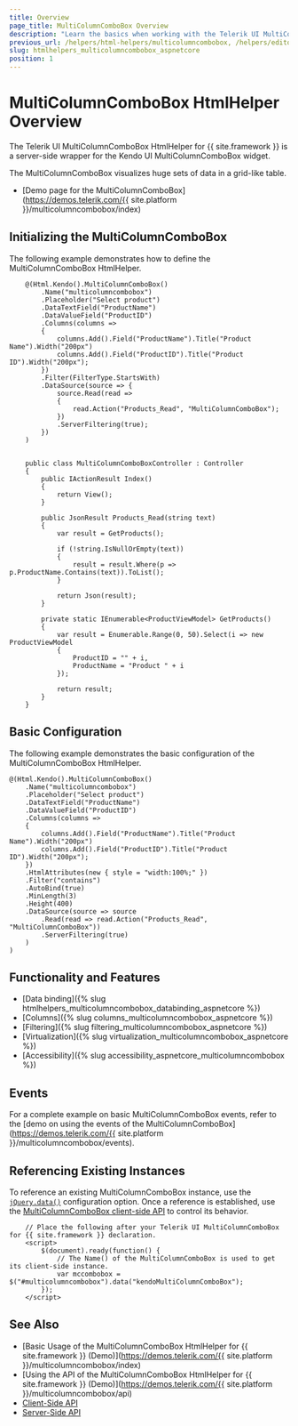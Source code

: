 ```yaml
---
title: Overview
page_title: MultiColumnComboBox Overview
description: "Learn the basics when working with the Telerik UI MultiColumnComboBox HtmlHelper for {{ site.framework }}."
previous_url: /helpers/html-helpers/multicolumncombobox, /helpers/editors/multicolumncombobox/overview
slug: htmlhelpers_multicolumncombobox_aspnetcore
position: 1
---
```


# MultiColumnComboBox HtmlHelper Overview

The Telerik UI MultiColumnComboBox HtmlHelper for {{ site.framework }} is a server-side wrapper for the Kendo UI MultiColumnComboBox widget.

The MultiColumnComboBox visualizes huge sets of data in a grid-like table.

* [Demo page for the MultiColumnComboBox](https://demos.telerik.com/{{ site.platform }}/multicolumncombobox/index)

## Initializing the MultiColumnComboBox

The following example demonstrates how to define the MultiColumnComboBox HtmlHelper.

```Razor
    @(Html.Kendo().MultiColumnComboBox()
        .Name("multicolumncombobox")
        .Placeholder("Select product")
        .DataTextField("ProductName")
        .DataValueField("ProductID")
        .Columns(columns =>
        {
            columns.Add().Field("ProductName").Title("Product Name").Width("200px")
            columns.Add().Field("ProductID").Title("Product ID").Width("200px");
        })
        .Filter(FilterType.StartsWith)
        .DataSource(source => {
            source.Read(read =>
            {
                read.Action("Products_Read", "MultiColumnComboBox");
            })
            .ServerFiltering(true);
        })
    )

```
```Controller

    public class MultiColumnComboBoxController : Controller
    {
        public IActionResult Index()
        {
            return View();
        }

        public JsonResult Products_Read(string text)
        {
            var result = GetProducts();

            if (!string.IsNullOrEmpty(text))
            {
                result = result.Where(p => p.ProductName.Contains(text)).ToList();
            }

            return Json(result);
        }

        private static IEnumerable<ProductViewModel> GetProducts()
        {
            var result = Enumerable.Range(0, 50).Select(i => new ProductViewModel
            {
                ProductID = "" + i,
                ProductName = "Product " + i
            });

            return result;
        }
    }
```

## Basic Configuration

The following example demonstrates the basic configuration of the MultiColumnComboBox HtmlHelper.

    @(Html.Kendo().MultiColumnComboBox()
        .Name("multicolumncombobox")
        .Placeholder("Select product")
        .DataTextField("ProductName")
        .DataValueField("ProductID")
        .Columns(columns =>
        {
            columns.Add().Field("ProductName").Title("Product Name").Width("200px")
            columns.Add().Field("ProductID").Title("Product ID").Width("200px");
        })
        .HtmlAttributes(new { style = "width:100%;" })
        .Filter("contains")
        .AutoBind(true)
        .MinLength(3)
        .Height(400)
        .DataSource(source => source
            .Read(read => read.Action("Products_Read", "MultiColumnComboBox"))
            .ServerFiltering(true)
        )
    )

## Functionality and Features

* [Data binding]({% slug htmlhelpers_multicolumncombobox_databinding_aspnetcore %})
* [Columns]({% slug columns_multicolumncombobox_aspnetcore %})
* [Filtering]({% slug filtering_multicolumncombobox_aspnetcore %})
* [Virtualization]({% slug virtualization_multicolumncombobox_aspnetcore %})
* [Accessibility]({% slug accessibility_aspnetcore_multicolumncombobox %})

## Events

For a complete example on basic MultiColumnComboBox events, refer to the [demo on using the events of the MultiColumnComboBox](https://demos.telerik.com/{{ site.platform }}/multicolumncombobox/events).

## Referencing Existing Instances

To reference an existing MultiColumnComboBox instance, use the [`jQuery.data()`](https://api.jquery.com/jQuery.data/) configuration option. Once a reference is established, use the [MultiColumnComboBox client-side API](https://docs.telerik.com/kendo-ui/api/javascript/ui/multicolumncombobox) to control its behavior.

```
    // Place the following after your Telerik UI MultiColumnComboBox for {{ site.framework }} declaration.
    <script>
        $(document).ready(function() {
            // The Name() of the MultiColumnComboBox is used to get its client-side instance.
            var mccombobox = $("#multicolumncombobox").data("kendoMultiColumnComboBox");
        });
    </script>
```

## See Also

* [Basic Usage of the MultiColumnComboBox HtmlHelper for {{ site.framework }} (Demo)](https://demos.telerik.com/{{ site.platform }}/multicolumncombobox/index)
* [Using the API of the MultiColumnComboBox HtmlHelper for {{ site.framework }} (Demo)](https://demos.telerik.com/{{ site.platform }}/multicolumncombobox/api)
* [Client-Side API](https://docs.telerik.com/kendo-ui/api/javascript/ui/multicolumncombobox)
* [Server-Side API](/api/multicolumncombobox)
